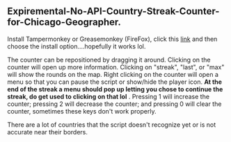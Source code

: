## Expiremental-No-API-Country-Streak-Counter-for-Chicago-Geographer.

Install Tampermonkey or Greasemonkey (FireFox), click this [link](https://github.com/echandler/Expiremental-No-API-Country-Streak-Counter-for-Chicago-Geographer./raw/main/Expiremental%20Country%20Streak%20Counter.user.js) and then choose the install option....hopefully it works lol.

The counter can be repositioned by dragging it around. Clicking on the counter will open up more information. Clicking on "streak", "last", or "max" will show the rounds on the map. Right clicking on the counter will open a menu so that you can pause the script or show/hide the player icon. **At the end of the streak a menu should pop up letting you chose to continue the streak, do get used to clicking on that lol** . Pressing 1 will increase the counter; pressing 2 will decrease the counter; and pressing 0 will clear the counter, sometimes these keys don't work properly.

There are a lot of countries that the script doesn't recognize yet or is not accurate near their borders.
